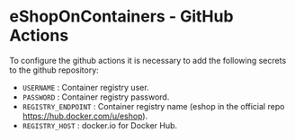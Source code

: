 # eShopOnContainers - GitHub Actions

To configure the github actions it is necessary to add the following secrets to the github repository:

- `USERNAME` : Container registry user.
- `PASSWORD` : Container registry password. 
- `REGISTRY_ENDPOINT` : Container registry name (eshop in the official repo https://hub.docker.com/u/eshop).
- `REGISTRY_HOST` : docker.io for Docker Hub.
